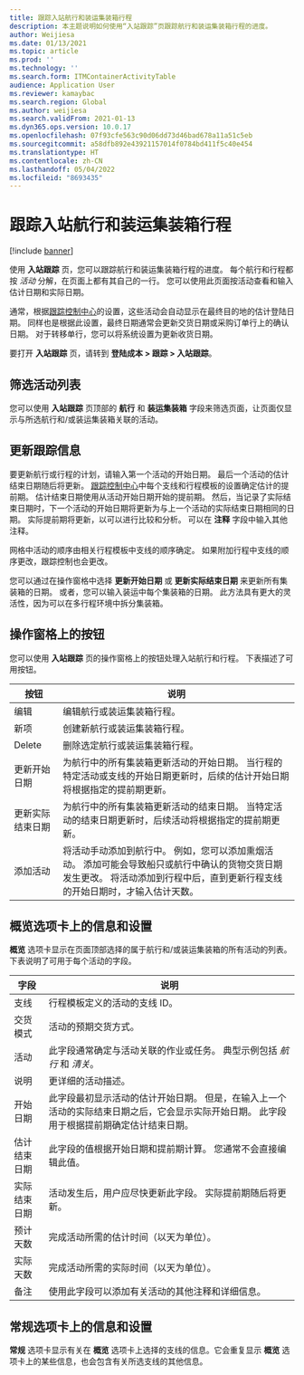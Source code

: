 ```yaml
---
title: 跟踪入站航行和装运集装箱行程
description: 本主题说明如何使用“入站跟踪”页跟踪航行和装运集装箱行程的进度。
author: Weijiesa
ms.date: 01/13/2021
ms.topic: article
ms.prod: ''
ms.technology: ''
ms.search.form: ITMContainerActivityTable
audience: Application User
ms.reviewer: kamaybac
ms.search.region: Global
ms.author: weijiesa
ms.search.validFrom: 2021-01-13
ms.dyn365.ops.version: 10.0.17
ms.openlocfilehash: 07f93cfe563c90d06dd73d46bad678a11a51c5eb
ms.sourcegitcommit: a58dfb892e43921157014f0784bd411f5c40e454
ms.translationtype: HT
ms.contentlocale: zh-CN
ms.lasthandoff: 05/04/2022
ms.locfileid: "8693435"
---
```

# <a name="track-inbound-voyages-and-shipping-container-journeys"></a>跟踪入站航行和装运集装箱行程

[!include [banner](../../includes/banner.md)]

使用 **入站跟踪** 页，您可以跟踪航行和装运集装箱行程的进度。 每个航行和行程都按 *活动* 分解，在页面上都有其自己的一行。 您可以使用此页面按活动查看和输入估计日期和实际日期。

通常，根据[跟踪控制中心](delivery-information-setup.md#tracking-control-center)的设置，这些活动会自动显示在最终目的地的估计登陆日期。 同样也是根据此设置，最终日期通常会更新交货日期或采购订单行上的确认日期。 对于转移单行，您可以将系统设置为更新收货日期。

要打开 **入站跟踪** 页，请转到 **登陆成本 \> 跟踪 \> 入站跟踪**。

## <a name="filter-the-activities-list"></a>筛选活动列表

您可以使用 **入站跟踪** 页顶部的 **航行** 和 **装运集装箱** 字段来筛选页面，让页面仅显示与所选航行和/或装运集装箱关联的活动。

## <a name="update-tracking-information"></a>更新跟踪信息

要更新航行或行程的计划，请输入第一个活动的开始日期。 最后一个活动的估计结束日期随后将更新。 [跟踪控制中心](delivery-information-setup.md#tracking-control-center)中每个支线和行程模板的设置确定估计的提前期。 估计结束日期使用从活动开始日期开始的提前期。 然后，当记录了实际结束日期时，下一个活动的开始日期将更新为与上一个活动的实际结束日期相同的日期。 实际提前期将更新，以可以进行比较和分析。 可以在 **注释** 字段中输入其他注释。

网格中活动的顺序由相关行程模板中支线的顺序确定。 如果附加行程中支线的顺序更改，跟踪控制也会更改。

您可以通过在操作窗格中选择 **更新开始日期** 或 **更新实际结束日期** 来更新所有集装箱的日期。 或者，您可以输入装运中每个集装箱的日期。 此方法具有更大的灵活性，因为可以在多行程环境中拆分集装箱。

## <a name="buttons-on-the-action-pane"></a>操作窗格上的按钮

您可以使用 **入站跟踪** 页的操作窗格上的按钮处理入站航行和行程。 下表描述了可用按钮。

| 按钮 | 说明 |
|---|---|
| 编辑​​ | 编辑航行或装运集装箱行程。 |
| 新项 | 创建新航行或装运集装箱行程。 |
| Delete | 删除选定航行或装运集装箱行程。 |
| 更新开始日期 | 为航行中的所有集装箱更新活动的开始日期。 当行程的特定活动或支线的开始日期更新时，后续的估计开始日期将根据指定的提前期更新。 |
| 更新实际结束日期 | 为航行中的所有集装箱更新活动的结束日期。 当特定活动的结束日期更新时，后续活动将根据指定的提前期更新。 |
| 添加活动 | 将活动手动添加到航行中。 例如，您可以添加熏烟活动。 添加可能会导致船只或航行中确认的货物交货日期发生更改。 将活动添加到行程中后，直到更新行程支线的开始日期时，才输入估计天数。 |

## <a name="information-and-settings-on-the-overview-tab"></a>概览选项卡上的信息和设置

**概览** 选项卡显示在页面顶部选择的属于航行和/或装运集装箱的所有活动的列表。 下表说明了可用于每个活动的字段。

| 字段 | 说明 |
|---|---|
| 支线 | 行程模板定义的活动的支线 ID。 |
| 交货模式 | 活动的预期交货方式。 |
| 活动 | 此字段通常确定与活动关联的作业或任务。 典型示例包括 *航行* 和 *清关*。 |
| 说明 | 更详细的活动描述。 |
| 开始日期 | 此字段最初显示活动的估计开始日期。 但是，在输入上一个活动的实际结束日期之后，它会显示实际开始日期。 此字段用于根据提前期确定估计结束日期。 |
| 估计结束日期 | 此字段的值根据开始日期和提前期计算。 您通常不会直接编辑此值。 |
| 实际结束日期 | 活动发生后，用户应尽快更新此字段。 实际提前期随后将更新。 |
| 预计天数 | 完成活动所需的估计时间（以天为单位）。 |
| 实际天数 | 完成活动所需的实际时间（以天为单位）。 |
| 备注 | 使用此字段可以添加有关活动的其他注释和详细信息。 |

## <a name="information-and-settings-on-the-general-tab"></a>常规选项卡上的信息和设置

**常规** 选项卡显示有关在 **概览** 选项卡上选择的支线的信息。它会重复显示 **概览** 选项卡上的某些信息，也会包含有关所选支线的其他信息。
